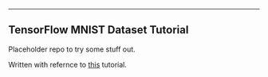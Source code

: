 --------------------------
TensorFlow MNIST Dataset Tutorial
--------------------------

Placeholder repo to try some stuff out.

Written with refernce to [this](https://pythonprogramming.net/tensorflow-deep-neural-network-machine-learning-tutorial/?completed=/tensorflow-introduction-machine-learning-tutorial/) tutorial.
